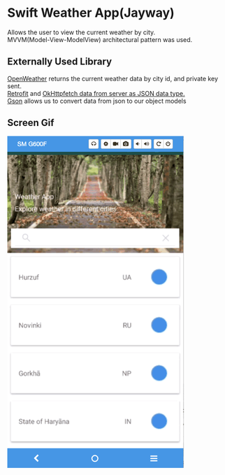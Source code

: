 <h1>Swift Weather App(Jayway)</h1>

Allows the user to view the current weather by city. </br>
MVVM(Model-View-ModelView) architectural pattern was used.

<h2>Externally Used Library</h2>
<a href = "https://openweathermap.org/">OpenWeather</A> returns the current weather data by city id, and private key sent.</br>
<a href = "https://square.github.io/retrofit/">Retrofit</a> and <a href = "https://square.github.io/okhttp/">OkHttp</>fetch data from server as JSON data type.</br>
<a href = "https://github.com/google/gson">Gson</a> allows us to convert data from json to our object models </br>

<h2>Screen Gif</h2>

![alt text](screen.gif)
